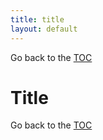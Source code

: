 ```yaml
---
title: title
layout: default
---
```

Go back to the [TOC](/manual/main.html)

# Title

Go back to the [TOC](/manual/main.html)
